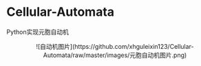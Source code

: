 # Cellular-Automata
Python实现元胞自动机

<div align=center>![自动机图片](https://github.com/xhguleixin123/Cellular-Automata/raw/master/images/元胞自动机图片.png)

